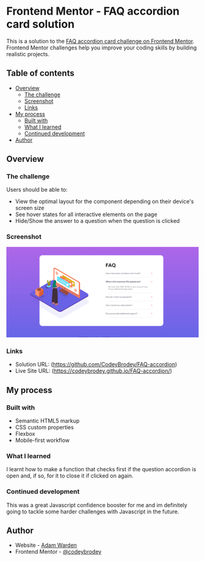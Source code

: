 # Frontend Mentor - FAQ accordion card solution

This is a solution to the [FAQ accordion card challenge on Frontend Mentor](https://www.frontendmentor.io/challenges/faq-accordion-card-XlyjD0Oam). Frontend Mentor challenges help you improve your coding skills by building realistic projects. 

## Table of contents

- [Overview](#overview)
  - [The challenge](#the-challenge)
  - [Screenshot](#screenshot)
  - [Links](#links)
- [My process](#my-process)
  - [Built with](#built-with)
  - [What I learned](#what-i-learned)
  - [Continued development](#continued-development)
- [Author](#author)


## Overview

### The challenge

Users should be able to:

- View the optimal layout for the component depending on their device's screen size
- See hover states for all interactive elements on the page
- Hide/Show the answer to a question when the question is clicked

### Screenshot

![](/images/screenshot.png)

### Links

- Solution URL: (https://github.com/CodeyBrodey/FAQ-accordion)
- Live Site URL: (https://codeybrodey.github.io/FAQ-accordion/)

## My process

### Built with

- Semantic HTML5 markup
- CSS custom properties
- Flexbox
- Mobile-first workflow

### What I learned

I learnt how to make a function that checks first if the question accordion is open and, if so, for it to close it if clicked on again.

### Continued development

This was a great Javascript confidence booster for me and im definitely going to tackle some harder challenges with Javascript in the future.

## Author

- Website - [Adam Warden](https://www.ajwarden.com)
- Frontend Mentor - [@codeybrodey](https://www.frontendmentor.io/profile/CodeyBrodey)
